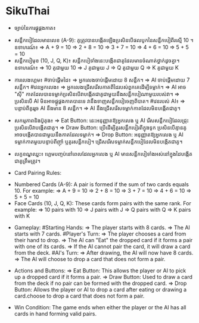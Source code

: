 # SikuThai
* ច្បាប់នៃការផ្គូផ្គងកាត៖
- សន្លឹកបៀដែលមានលេខ (A-9): គូត្រូវបានបង្កើតឡើងប្រសិនបើផលបូកនៃសន្លឹកបៀពីរស្មើ 10 ។ ឧទាហរណ៍៖
 => A + 9 = 10
 => 2 + 8 = 10
 => 3 + 7 = 10
 => 4 + 6 = 10
 => 5 + 5 = 10
- សន្លឹកបៀមុខ (10, J, Q, K)៖ សន្លឹកបៀទាំងនេះបង្កើតជាគូដែលមានចំណាត់ថ្នាក់ដូចគ្នា។ ឧទាហរណ៍៖
 => 10 គូជាមួយ 10
 => J គូជាមួយ J
 => Q គូជាមួយ Q
 => K គូជាមួយ K

* ការលេងហ្គេម៖
 #ចាប់ផ្តើមដៃ៖
 => អ្នកលេងចាប់ផ្តើមដោយ 8 សន្លឹក។
 => AI ចាប់ផ្តើមដោយ 7 សន្លឹក។
 #វេនអ្នកលេង៖
 => អ្នកលេងជ្រើសរើសកាតពីដៃរបស់ពួកគេដើម្បីទម្លាក់។
 => AI អាច "ស៊ី" កាតដែលបានទម្លាក់ប្រសិនបើវាបង្កើតជាគូជាមួយនឹងសន្លឹកបៀណាមួយរបស់វា។
 => ប្រសិនបើ AI មិនអាចផ្គូផ្គងកាតបានទេ វានឹងទាញសន្លឹកបៀចេញពីបាត។
 #វេនរបស់ AI៖
 => បន្ទាប់ពីគូររួច AI នឹងមាន 8 សន្លឹក។
 => AI នឹងជ្រើសរើសទម្លាក់កាតដែលមិនបង្កើតជាគូ។


* សកម្មភាពនិងប៊ូតុង៖
 => Eat Button: នេះអនុញ្ញាតឱ្យអ្នកលេង ឬ AI រើសសន្លឹកបៀដែលជ្រុះប្រសិនបើវាបង្កើតជាគូ។
 => Draw Button: ប្រើដើម្បីគូរសន្លឹកបៀរពីក្នុងទូក ប្រសិនបើគ្មានគូអាចបង្កើតបានជាមួយនឹងកាតដែលទម្លាក់។
 => Drop Button: អនុញ្ញាតឱ្យអ្នកលេង ឬ AI ទម្លាក់កាតមួយបន្ទាប់ពីញ៉ាំ ឬគូរសន្លឹកបៀ។ ជ្រើសរើសទម្លាក់សន្លឹកបៀដែលមិនបង្កើតជាគូ។

* លក្ខខណ្ឌឈ្នះ៖
 ហ្គេមបញ្ចប់នៅពេលដែលអ្នកលេង ឬ AI មានសន្លឹកបៀទាំងអស់នៅក្នុងដៃបង្កើតជាគូត្រឹមត្រូវ។
* Card Pairing Rules:
- Numbered Cards (A-9): A pair is formed if the sum of two cards equals 10. For example:
   => A  + 9 = 10
   => 2 + 8 = 10
   => 3 + 7 = 10
   => 4 + 6 = 10
   => 5 + 5 = 10
- Face Cards (10, J, Q, K): These cards form pairs with the same rank. For example:
   => 10 pairs with 10
   => J pairs with J
   => Q pairs with Q
   => K pairs with K

* Gameplay:
  #Starting Hands:
     => The player starts with 8 cards.
     => The AI starts with 7 cards.
  #Player's Turn:
     => The player chooses a card from their hand to drop.
     => The AI can "Eat" the dropped card if it forms a pair with one of its cards.
     => If the AI cannot pair the card, it will draw a card from the deck.
  #AI's Turn:
     => After drawing, the AI will now have 8 cards.
     => The AI will choose to drop a card that does not form a pair.


* Actions and Buttons:
   => Eat Button: This allows the player or AI to pick up a dropped card if it forms a pair.
   => Draw Button: Used to draw a card from the deck if no pair can be formed with the dropped card.
   => Drop Button: Allows the player or AI to drop a card after eating or drawing a card.choose to drop a card that does not form a pair.

* Win Condition:
    The game ends when either the player or the AI     has all cards in hand forming valid pairs.
